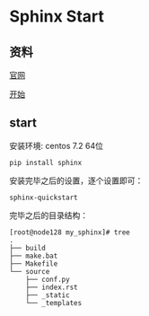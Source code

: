 # Sphinx Start

## 资料

[官网](http://www.sphinx-doc.org/en/stable/index.html)

[开始](http://www.sphinx-doc.org/en/stable/tutorial.html)

## start

安装环境: centos 7.2 64位

`pip install sphinx`


安装完毕之后的设置，逐个设置即可：

`sphinx-quickstart`


完毕之后的目录结构：

```
[root@node128 my_sphinx]# tree
.
├── build
├── make.bat
├── Makefile
└── source
    ├── conf.py
    ├── index.rst
    ├── _static
    └── _templates
```


